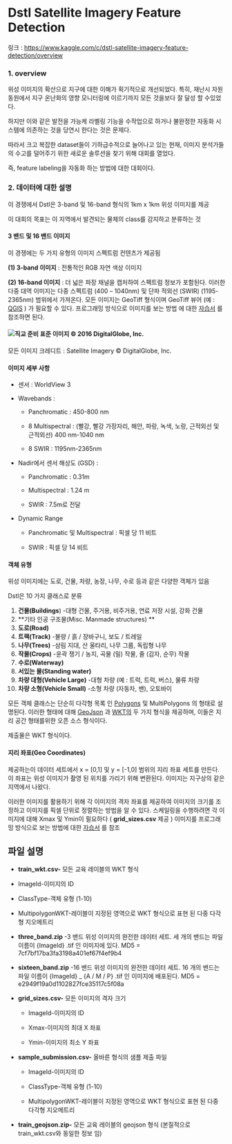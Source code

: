 # Dstl Satellite Imagery Feature Detection

링크 :  https://www.kaggle.com/c/dstl-satellite-imagery-feature-detection/overview 

### 1. overview

위성 이미지의 확산으로 지구에 대한 이해가 획기적으로 개선되었다. 특히, 재난시 자원 동원에서 지구 온난화의 영향 모니터링에 이르기까지 모든 것을보다 잘 달성 할 수있었다.

하지만 이와 같은 발전을 가능케 라벨링 기능을 수작업으로 하거나 불완정한 자동화 시스템에 의존하는 것을 당연시 한다는 것은 문제다.

따라서 크고 복잡한 dataset들이 기하급수적으로 늘어나고 있는 현재, 이미지 분석가들의 수고를 덜어주기 위한 새로운 솔루션을 찾기 위해 대회를 열었다.

 즉, feature labeling을 자동화 하는 방법에 대한 대회이다.



### 2. 데이터에 대한 설명

이 경쟁에서 Dstl은 3-band 및 16-band 형식의 1km x 1km 위성 이미지를 제공

이 대회의 목표는 이 지역에서 발견되는 물체의 class를 감지하고 분류하는 것 



#### 3 밴드 및 16 밴드 이미지

이 경쟁에는 두 가지 유형의 이미지 스펙트럼 컨텐츠가 제공됨

**(1) 3-band 이미지** : 전통적인 RGB 자연 색상 이미지

**(2) 16-band 이미지** : 더 넓은 파장 채널을 캡처하여 스펙트럼 정보가 포함된다. 이러한 다중 대역 이미지는 다중 스펙트럼 (400 – 1040nm) 및 단파 적외선 (SWIR) (1195-2365nm) 범위에서 가져온다. 모든 이미지는 GeoTiff 형식이며 GeoTiff 뷰어 (예 : [QGIS](http://www.qgis.org/) ) 가 필요할 수 있다. 프로그래밍 방식으로 이미지를 보는 방법 에 대한 [자습서](https://www.kaggle.com/c/dstl-satellite-imagery-feature-detection/details/data-processing-tutorial) 를 참조하면 된다.

#### ![직교 준비 표준 이미지 © 2016 DigitalGlobe, Inc.](https://storage.googleapis.com/kaggle-competitions/kaggle/5916/media/6100-Frag_3.png)

모든 이미지 크레디트 : Satellite Imagery © DigitalGlobe, Inc.

#### 이미지 세부 사항

- 센서 : WorldView 3

- Wavebands :

  - Panchromatic : 450-800 nm

  - 8 Multispectral : (빨강, 빨강 가장자리, 해안, 파랑, 녹색, 노랑, 근적외선 및 근적외선) 400 nm-1040 nm
  - 8 SWIR : 1195nm-2365nm

- Nadir에서 센서 해상도 (GSD) :

  - Panchromatic : 0.31m 

  - Multispectral : 1.24 m
  - SWIR : 7.5m로 전달

- Dynamic Range

  - Panchromatic 및 Multispectral : 픽셀 당 11 비트

  - SWIR : 픽셀 당 14 비트

#### 객체 유형

위성 이미지에는 도로, 건물, 차량, 농장, 나무, 수로 등과 같은 다양한 객체가 있음

Dstl은 10 가지 클래스로 분류

1. **건물(Buildings**) -대형 건물, 주거용, 비주거용, 연료 저장 시설, 강화 건물
2. **기타 인공 구조물(Misc. Manmade structures) **
3. **도로(Road)** 
4. **트랙(Track)** -불량 / 흙 / 장바구니, 보도 / 트레일
5. **나무(Trees)** -삼림 지대, 산 울타리, 나무 그룹, 독립형 나무
6. **작물(Crops)** -윤곽 쟁기 / 농지, 곡물 (밀) 작물, 줄 (감자, 순무) 작물
7. **수로(Waterway)** 
8. **서있는 물(Standing water)**
9. **차량 대형(Vehicle Large)** -대형 차량 (예 : 트럭, 트럭, 버스), 물류 차량
10. **차량 소형(Vehicle Small)** -소형 차량 (자동차, 밴), 오토바이

모든 객체 클래스는 단순히 다각형 목록 인 [Polygons](https://en.wikipedia.org/wiki/Polygon) 및 MultiPolygons 의 형태로 설명된다. 이러한 형태에 대해 [GeoJson](http://geojson.org/) 과 [WKT의](https://en.wikipedia.org/wiki/Well-known_text) 두 가지 형식을 제공하며, 이들은 지리 공간 형태를위한 오픈 소스 형식이다. 

제출물은 WKT 형식이다. 

#### 지리 좌표(Geo Coordinates)

제공하는이 데이터 세트에서 x = [0,1] 및 y = [-1,0] 범위의 지리 좌표 세트를 만든다. 이 좌표는 위성 이미지가 촬영 된 위치를 가리기 위해 변환된다. 이미지는 지구상의 같은 지역에서 나왔다.

이러한 이미지를 활용하기 위해 각 이미지의 격자 좌표를 제공하여 이미지의 크기를 조정하고 이미지를 픽셀 단위로 정렬하는 방법을 알 수 있다. 스케일링을 수행하려면 각 이미지에 대해 Xmax 및 Ymin이 필요하다 ( **grid_sizes.csv** 제공 ) 이미지를 프로그래밍 방식으로 보는 방법에 대한 [자습서](https://www.kaggle.com/c/dstl-satellite-imagery-feature-detection/details/data-processing-tutorial) 를 참조

## 파일 설명

- **train_wkt.csv-** 모든 교육 레이블의 WKT 형식

- ImageId-이미지의 ID

- ClassType-객체 유형 (1-10)
- MultipolygonWKT-레이블이 지정된 영역으로 WKT 형식으로 표현 된 다중 다각형 지오메트리 

- **three_band.zip** -3 밴드 위성 이미지의 완전한 데이터 세트. 세 개의 밴드는 파일 이름이 {ImageId} .tif 인 이미지에 있다. MD5 = 7cf7bf17ba3fa3198a401ef67f4ef9b4 

- **sixteen_band.zip** -16 밴드 위성 이미지의 완전한 데이터 세트. 16 개의 밴드는 파일 이름이 {ImageId} _ {A / M / P} .tif 인 이미지에 배포된다. MD5 = e2949f19a0d1102827fce35117c5f08a

- **grid_sizes.csv-** 모든 이미지의 격자 크기

  - ImageId-이미지의 ID

  - Xmax-이미지의 최대 X 좌표
  - Ymin-이미지의 최소 Y 좌표

- **sample_submission.csv-** 올바른 형식의 샘플 제출 파일

  - ImageId-이미지의 ID

  - ClassType-객체 유형 (1-10)
  - MultipolygonWKT-레이블이 지정된 영역으로 WKT 형식으로 표현 된 다중 다각형 지오메트리

- **train_geojson.zip-** 모든 교육 레이블의 geojson 형식 (본질적으로 train_wkt.csv와 동일한 정보 임) 
